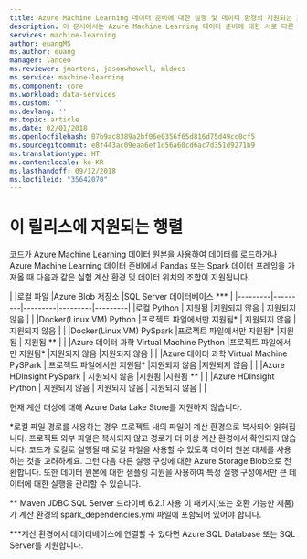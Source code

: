 ```yaml
---
title: Azure Machine Learning 데이터 준비에 대한 실행 및 데이터 환경의 지원되는 조합 | Microsoft Docs
description: 이 문서에서는 Azure Machine Learning 데이터 준비에 대한 서로 다른 런타임 및 데이터 원본의 지원되는 조합의 전체 목록을 제공합니다.
services: machine-learning
author: euangMS
ms.author: euang
manager: lanceo
ms.reviewer: jmartens, jasonwhowell, mldocs
ms.service: machine-learning
ms.component: core
ms.workload: data-services
ms.custom: ''
ms.devlang: ''
ms.topic: article
ms.date: 02/01/2018
ms.openlocfilehash: 07b9ac8389a2bf06e0356f65d816d75d49cc0cf5
ms.sourcegitcommit: e8f443ac09eaa6ef1d56a60cd6ac7d351d9271b9
ms.translationtype: HT
ms.contentlocale: ko-KR
ms.lasthandoff: 09/12/2018
ms.locfileid: "35642070"
---
```

# <a name="supported-matrix-for-this-release"></a>이 릴리스에 지원되는 행렬 
코드가 Azure Machine Learning 데이터 원본을 사용하여 데이터를 로드하거나 Azure Machine Learning 데이터 준비에서 Pandas 또는 Spark 데이터 프레임을 가져올 때 다음과 같은 실험 계산 환경 및 데이터 위치의 조합이 지원됩니다.

|     |로컬 파일  |Azure Blob 저장소  |SQL Server 데이터베이스 \***  |
|---------|---------|---------|---------|---------|
|로컬 Python    |     지원됨    |지원되지 않음         | 지원되지 않음        |         |
|Docker(Linux VM) Python     |프로젝트 파일에서만 지원됨*         | 지원되지 않음        |        지원되지 않음 |         |
|Docker(Linux VM) PySpark     |프로젝트 파일에서만 지원됨*     |지원됨         | 지원됨 \*\*        |         |
|Azure 데이터 과학 Virtual Machine Python     |프로젝트 파일에서만 지원됨*         |지원되지 않음         |지원되지 않음         |         |
|Azure 데이터 과학 Virtual Machine PySPark     | 프로젝트 파일에서만 지원됨*        |지원되지 않음         |지원되지 않음         |         |
|Azure HDInsight PySpark     | 지원되지 않음        |지원됨         |지원됨 \*\*         |         |
|Azure HDInsight Python     | 지원되지 않음        | 지원되지 않음        | 지원되지 않음        |         |

현재 계산 대상에 대해 Azure Data Lake Store를 지원하지 않습니다.

*로컬 파일 경로를 사용하는 경우 프로젝트 내의 파일이 계산 환경으로 복사되어 읽혀집니다. 프로젝트 외부 파일은 복사되지 않고 경로가 더 이상 계산 환경에서 확인되지 않습니다. 코드가 로컬로 실행될 때 로컬 파일을 사용할 수 있도록 데이터 원본 대체를 사용하는 것을 고려하세요. 그런 다음 다른 실행 구성에 대한 Azure Storage Blob으로 전환합니다. 또한 데이터 원본에 대한 샘플링 지원을 사용하여 특정 실행 구성에서만 큰 데이터에 대한 실행을 관리할 수 있습니다.

\*\* Maven JDBC SQL Server 드라이버 6.2.1 사용 이 패키지(또는 호환 가능한 제품)가 계산 환경의 spark_dependencies.yml 파일에 포함되어 있어야 합니다.

\***계산 환경에서 데이터베이스에 연결할 수 있다면 Azure SQL Database 또는 SQL Server를 지원합니다. 
